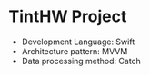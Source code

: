 # TintHW Project

* Development Language: Swift
* Architecture pattern: MVVM
* Data processing method: Catch
